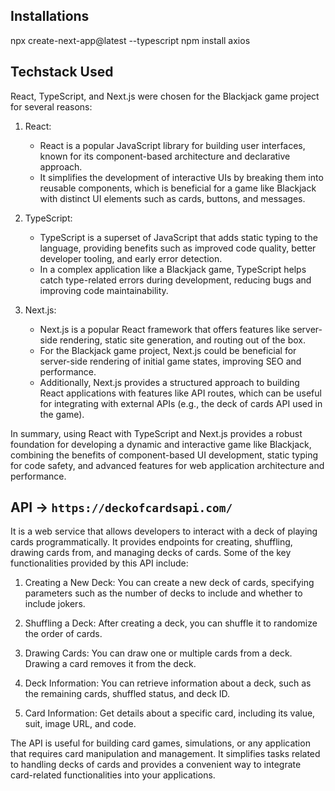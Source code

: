 ## Installations
npx create-next-app@latest --typescript
npm install axios

## Techstack Used
React, TypeScript, and Next.js were chosen for the Blackjack game project for several reasons:

1. React: 
   - React is a popular JavaScript library for building user interfaces, known for its component-based architecture and declarative approach.
   - It simplifies the development of interactive UIs by breaking them into reusable components, which is beneficial for a game like Blackjack with distinct UI elements such as cards, buttons, and messages.

2. TypeScript:
   - TypeScript is a superset of JavaScript that adds static typing to the language, providing benefits such as improved code quality, better developer tooling, and early error detection.
   - In a complex application like a Blackjack game, TypeScript helps catch type-related errors during development, reducing bugs and improving code maintainability.

3. Next.js:
   - Next.js is a popular React framework that offers features like server-side rendering, static site generation, and routing out of the box.
   - For the Blackjack game project, Next.js could be beneficial for server-side rendering of initial game states, improving SEO and performance.
   - Additionally, Next.js provides a structured approach to building React applications with features like API routes, which can be useful for integrating with external APIs (e.g., the deck of cards API used in the game).

In summary, using React with TypeScript and Next.js provides a robust foundation for developing a dynamic and interactive game like Blackjack, combining the benefits of component-based UI development, static typing for code safety, and advanced features for web application architecture and performance.


## API ->  `https://deckofcardsapi.com/` 
It is a web service that allows developers to interact with a deck of playing cards programmatically. It provides endpoints for creating, shuffling, drawing cards from, and managing decks of cards. Some of the key functionalities provided by this API include:

1. Creating a New Deck: You can create a new deck of cards, specifying parameters such as the number of decks to include and whether to include jokers.

2. Shuffling a Deck: After creating a deck, you can shuffle it to randomize the order of cards.

3. Drawing Cards: You can draw one or multiple cards from a deck. Drawing a card removes it from the deck.

4. Deck Information: You can retrieve information about a deck, such as the remaining cards, shuffled status, and deck ID.

5. Card Information: Get details about a specific card, including its value, suit, image URL, and code.

The API is useful for building card games, simulations, or any application that requires card manipulation and management. It simplifies tasks related to handling decks of cards and provides a convenient way to integrate card-related functionalities into your applications.
